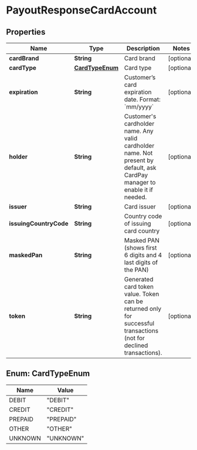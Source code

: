 
# PayoutResponseCardAccount

## Properties
Name | Type | Description | Notes
------------ | ------------- | ------------- | -------------
**cardBrand** | **String** | Card brand |  [optional]
**cardType** | [**CardTypeEnum**](#CardTypeEnum) | Card type |  [optional]
**expiration** | **String** | Customer’s card expiration date. Format: &#x60;mm/yyyy&#x60; |  [optional]
**holder** | **String** | Customer&#39;s cardholder name. Any valid cardholder name. Not present by default, ask CardPay manager to enable it if needed. |  [optional]
**issuer** | **String** | Card issuer |  [optional]
**issuingCountryCode** | **String** | Country code of issuing card country |  [optional]
**maskedPan** | **String** | Masked PAN (shows first 6 digits and 4 last digits of the PAN) |  [optional]
**token** | **String** | Generated card token value. Token can be returned only for successful transactions (not for declined transactions).  |  [optional]


<a name="CardTypeEnum"></a>
## Enum: CardTypeEnum
Name | Value
---- | -----
DEBIT | &quot;DEBIT&quot;
CREDIT | &quot;CREDIT&quot;
PREPAID | &quot;PREPAID&quot;
OTHER | &quot;OTHER&quot;
UNKNOWN | &quot;UNKNOWN&quot;



